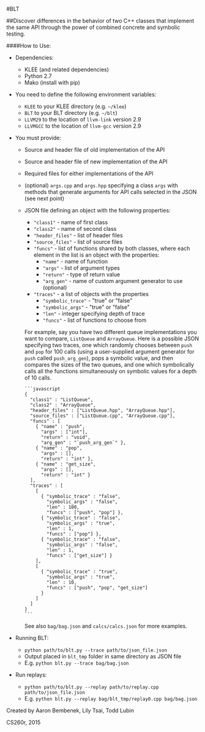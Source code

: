 #BLT

##Discover differences in the behavior of two C++ classes that implement the same API through the power of combined concrete and symbolic testing.

####How to Use:
- Dependencies:
  - KLEE (and related dependencies)
  - Python 2.7
  - Mako (install with pip)
- You need to define the following environment variables:
  - `KLEE` to your KLEE directory (e.g. `~/klee`)
  - `BLT` to your BLT directory (e.g. `~/blt`)
  - `LLVM29` to the location of `llvm-link` version 2.9
  - `LLVMGCC` to the location of `llvm-gcc` version 2.9
- You must provide:
  - Source and header file of old implementation of the API
  - Source and header file of new implementation of the API 
  - Required files for either implementations of the API 
  - (optional) `args.cpp` and `args.hpp` specifying a class `args` with methods that generate arguments for API calls selected in the JSON (see next point) 
  - JSON file defining an object with the following properties:
      - `"class1"` - name of first class 
      - `"class2"` - name of second class
      - `"header_files"` - list of header files
      - `"source_files"` - list of source files
      - `"funcs"` - list of functions shared by both classes, where each element in the list is an object with the properties:
        - `"name"` - name of function
        - `"args"` - list of argument types
        - `"return"` - type of return value
        - `"arg_gen"` - name of custom argument generator to use (optional)
      - `"traces"` - a list of objects with the properties
        - `"symbolic_trace"` - "true" or "false"
        - `"symbolic_args"` - "true" or "false"
        - `"len"` - integer specifying depth of trace
        - `"funcs"` - list of functions to choose from

      For example, say you have two different queue implementations you want
      to compare, `ListQueue` and `ArrayQueue`. Here is a possible JSON specifying two
      traces, one which randomly chooses between `push` and `pop` for 100 calls (using
      a user-supplied argument generator for `push` called `push_arg_gen`),
      pops a symbolic value, and then compares the sizes of the two queues, and one
      which symbolically calls all the functions simultaneously on symbolic values
      for a depth of 10 calls. 

        ```javascript
        {
          "class1" : "ListQueue",
          "class2" : "ArrayQueue",
          "header_files" : ["ListQueue.hpp", "ArrayQueue.hpp"],
          "source_files" : ["ListQueue.cpp", "ArrayQueue.cpp"],
          "funcs" : [
            { "name" : "push",
              "args" : ["int"],
              "return" : "void",
              "arg_gen" : "`push_arg_gen`" },
            { "name" : "pop",
              "args" : [],
              "return" : "int" },
            { "name" : "get_size",
              "args" : [],
              "return" : "int" }
          ],
          "traces" : [
            [
              { "symbolic_trace" : "false",
                "symbolic_args" : "false",
                "len" : 100,
                "funcs" : ["push", "pop"] },
              { "symbolic_trace" : "false",
                "symbolic_args" : "true",
                "len" : 1,
                "funcs" : ["pop"] },
              { "symbolic_trace" : "false",
                "symbolic_args" : "false",
                "len" : 1,
                "funcs" : ["get_size"] }
            ],
            [
              { "symbolic_trace" : "true",
                "symbolic_args" : "true",
                "len" : 10,
                "funcs" : ["push", "pop", "get_size"]
              }
            ]
          ]
        }
        ```
        
      See also `bag/bag.json` and `calcs/calcs.json` for more examples.

- Running BLT:
    - `python path/to/blt.py --trace path/to/json_file.json`
    - Output placed in `blt_tmp` folder in same directory as JSON file
    - E.g. `python blt.py --trace bag/bag.json`

- Run replays:
    - `python path/to/blt.py --replay path/to/replay.cpp path/to/json_file.json`
    - E.g. `python blt.py --replay bag/blt_tmp/replay0.cpp bag/bag.json`

Created by Aaron Bembenek, Lily Tsai, Todd Lubin

CS260r, 2015
